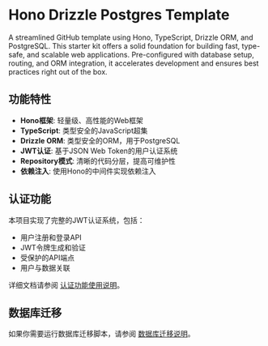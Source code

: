 # Hono Drizzle Postgres Template

A streamlined GitHub template using Hono, TypeScript, Drizzle ORM, and PostgreSQL. This starter kit offers a solid foundation for building fast, type-safe, and scalable web applications. Pre-configured with database setup, routing, and ORM integration, it accelerates development and ensures best practices right out of the box.

## 功能特性

- **Hono框架**: 轻量级、高性能的Web框架
- **TypeScript**: 类型安全的JavaScript超集
- **Drizzle ORM**: 类型安全的ORM，用于PostgreSQL
- **JWT认证**: 基于JSON Web Token的用户认证系统
- **Repository模式**: 清晰的代码分层，提高可维护性
- **依赖注入**: 使用Hono的中间件实现依赖注入

## 认证功能

本项目实现了完整的JWT认证系统，包括：

- 用户注册和登录API
- JWT令牌生成和验证
- 受保护的API端点
- 用户与数据关联

详细文档请参阅 [认证功能使用说明](./docs/authentication.md)。

## 数据库迁移

如果你需要运行数据库迁移脚本，请参阅 [数据库迁移说明](./src/migrations/README.md)。

